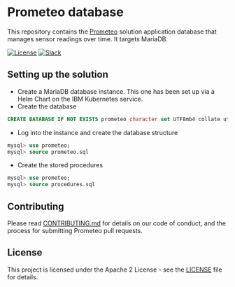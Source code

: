 # Prometeo database

This repository contains the [Prometeo](https://github.com/Code-and-Response/Prometeo) solution application database that manages sensor readings over time. It targets MariaDB.

[![License](https://img.shields.io/badge/License-Apache2-blue.svg)](https://www.apache.org/licenses/LICENSE-2.0) [![Slack](https://img.shields.io/badge/Join-Slack-blue)](https://join.slack.com/t/code-and-response/shared_invite/enQtNzkyMDUyODg1NDU5LTdkZDhmMjJkMWI1MDk1ODc2YTc2OTEwZTI4MGI3NDI0NmZmNTg0Zjg5NTVmYzNiNTYzNzRiM2JkZjYzOWIwMWE)

## Setting up the solution

* Create a MariaDB database instance. This one has been set up via a Helm Chart on the IBM Kubernetes service.
* Create the database
```sql
CREATE DATABASE IF NOT EXISTS prometeo character set UTF8mb4 collate utf8mb4_unicode_ci;
```
* Log into the instance and create the database structure
```sql
mysql> use prometeo;
mysql> source prometeo.sql
```
* Create the stored procedures
```sql
mysql> use prometeo;
mysql> source procedures.sql
```

## Contributing

Please read [CONTRIBUTING.md](CONTRIBUTING.md) for details on our code of conduct, and the process for submitting Prometeo pull requests.

## License

This project is licensed under the Apache 2 License - see the [LICENSE](LICENSE) file for details.
